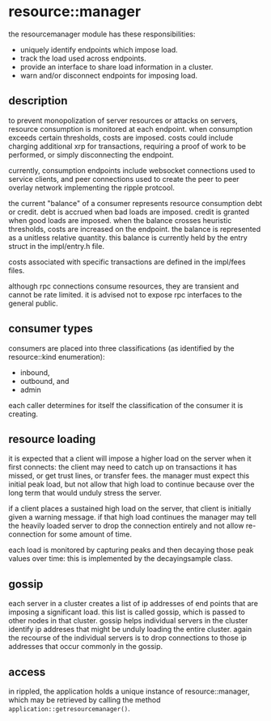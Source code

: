 ﻿# resource::manager #

the resourcemanager module has these responsibilities:

- uniquely identify endpoints which impose load.
- track the load used across endpoints.
- provide an interface to share load information in a cluster.
- warn and/or disconnect endpoints for imposing load.

## description ##

to prevent monopolization of server resources or attacks on servers,
resource consumption is monitored at each endpoint. when consumption
exceeds certain thresholds, costs are imposed. costs could include charging
additional xrp for transactions, requiring a proof of work to be
performed, or simply disconnecting the endpoint.

currently, consumption endpoints include websocket connections used to
service clients, and peer connections used to create the peer to peer
overlay network implementing the ripple protcool.

the current "balance" of a consumer represents resource consumption
debt or credit. debt is accrued when bad loads are imposed. credit is
granted when good loads are imposed. when the balance crosses heuristic
thresholds, costs are increased on the endpoint. the balance is
represented as a unitless relative quantity. this balance is currently
held by the entry struct in the impl/entry.h file.

costs associated with specific transactions are defined in the
impl/fees files.

although rpc connections consume resources, they are transient and
cannot be rate limited. it is advised not to expose rpc interfaces
to the general public.

## consumer types ##

consumers are placed into three classifications (as identified by the
resource::kind enumeration):

 - inbound,
 - outbound, and
 - admin

 each caller determines for itself the classification of the consumer it is
 creating.

## resource loading ##

it is expected that a client will impose a higher load on the server
when it first connects: the client may need to catch up on transactions
it has missed, or get trust lines, or transfer fees.  the manager must
expect this initial peak load, but not allow that high load to continue
because over the long term that would unduly stress the server.

if a client places a sustained high load on the server, that client
is initially given a warning message.  if that high load continues
the manager may tell the heavily loaded server to drop the connection
entirely and not allow re-connection for some amount of time.

each load is monitored by capturing peaks and then decaying those peak
values over time: this is implemented by the decayingsample class.

## gossip ##

each server in a cluster creates a list of ip addresses of end points
that are imposing a significant load.  this list is called gossip, which
is passed to other nodes in that cluster.  gossip helps individual
servers in the cluster identify ip addreses that might be unduly loading
the entire cluster.  again the recourse of the individual servers is to
drop connections to those ip addresses that occur commonly in the gossip.

## access ##

in rippled, the application holds a unique instance of resource::manager,
which may be retrieved by calling the method
`application::getresourcemanager()`.


